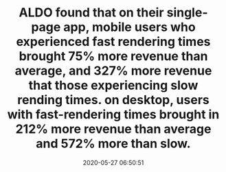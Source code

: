 ---
layout: post
title:  "ALDO found that on their single-page app, mobile users who experienced fast rendering times brought 75% more revenue than average, and 327% more revenue that those experiencing slow rending times. on desktop, users with fast-rendering times brought in 212% more revenue than average and 572% more than slow."
img:
 image: "aldo-logo.png"
 alt: "ALDO Logo"
storySource: "https://simplified.dev/performance/impact-of-web-performance"
date:   2020-05-27 06:50:51
tags:
 - revenue
 - conversion
 - "2020"
permalink: "/{{ page.date | date: '%Y/%m/%d' }}/{{ page.fileSlug }}/"
---